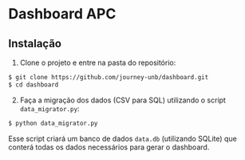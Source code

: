 # Dashboard APC

## Instalação

1. Clone o projeto e entre na pasta do repositório:
```sh
$ git clone https://github.com/journey-unb/dashboard.git
$ cd dashboard
```
2. Faça a migração dos dados (CSV para SQL) utilizando o script
`data_migrator.py`:
```sh
$ python data_migrator.py
```
Esse script criará um banco de dados `data.db` (utilizando SQLite) que
conterá todas os dados necessários para gerar o dashboard.
